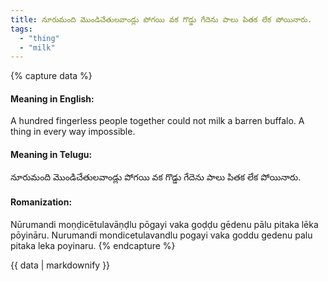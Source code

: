 ```yaml
---
title: నూరుమంది మొండిచేతులవాండ్లు పోగయి వక గొడ్డు గేదెను పాలు పితక లేక పోయినారు.
tags:
  - "thing"
  - "milk"
---
```


{% capture data %}
#### Meaning in English:
A hundred fingerless people together could not milk a barren buffalo.
A thing in every way impossible.

#### Meaning in Telugu:
నూరుమంది మొండిచేతులవాండ్లు పోగయి వక గొడ్డు గేదెను పాలు పితక లేక పోయినారు.

#### Romanization:
Nūrumandi moṇḍicētulavāṇḍlu pōgayi vaka goḍḍu gēdenu pālu pitaka lēka pōyināru.
Nurumandi mondicetulavandlu pogayi vaka goddu gedenu palu pitaka leka poyinaru.
{% endcapture %}

{{ data | markdownify }}


